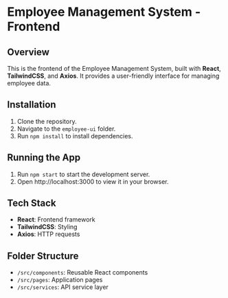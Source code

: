 # Employee Management System - Frontend

## Overview

This is the frontend of the Employee Management System, built with **React**, **TailwindCSS**, and **Axios**. It provides a user-friendly interface for managing employee data.

## Installation

1. Clone the repository.
2. Navigate to the `employee-ui` folder.
3. Run `npm install` to install dependencies.

## Running the App

1. Run `npm start` to start the development server.
2. Open http://localhost:3000 to view it in your browser.

## Tech Stack

- **React**: Frontend framework
- **TailwindCSS**: Styling
- **Axios**: HTTP requests

## Folder Structure

- `/src/components`: Reusable React components
- `/src/pages`: Application pages
- `/src/services`: API service layer
